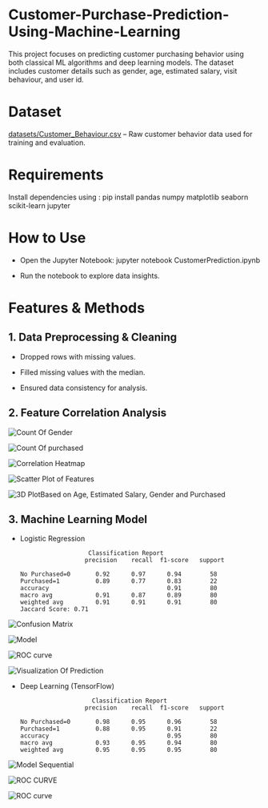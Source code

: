 # Customer-Purchase-Prediction-Using-Machine-Learning

This project focuses on predicting customer purchasing behavior using both classical ML algorithms and deep learning models. The dataset includes customer details such as gender, age, estimated salary, visit behaviour, and user id.

# Dataset
 [datasets/Customer_Behaviour.csv](datasets/Customer_Behaviour.csv) – Raw customer behavior data used for training and evaluation.


# Requirements

  Install dependencies using : pip install pandas numpy matplotlib seaborn scikit-learn jupyter

# How to Use

 * Open the Jupyter Notebook: jupyter notebook CustomerPrediction.ipynb

 * Run the notebook to explore data insights.


# Features & Methods
## 1. Data Preprocessing & Cleaning

 * Dropped rows with missing values.

 * Filled missing values with the median.

 * Ensured data consistency for analysis.


## 2. Feature Correlation Analysis

![Count Of Gender](images/Countofgender.png)

![Count Of purchased](images/countofpurchased.png)

![Correlation Heatmap](images/Correlation.png)

![Scatter Plot of Features](images/scatterplot.png)

![3D PlotBased on Age, Estimated Salary, Gender and Purchased](images/newplot.png)


## 3. Machine Learning Model

* Logistic Regression

                         Classification Report
                        precision    recall  f1-score   support

      No Purchased=0       0.92      0.97      0.94        58
      Purchased=1          0.89      0.77      0.83        22
      accuracy                                 0.91        80
      macro avg            0.91      0.87      0.89        80
      weighted avg         0.91      0.91      0.91        80
      Jaccard Score: 0.71


![Confusion Matrix](images/Confusionmatrix.png)

![Model](images/model.png)

![ROC curve](images/Roc.png)

![Visualization Of Prediction](images/visualize.png)


* Deep Learning (TensorFlow)

                          Classification Report
                        precision    recall  f1-score   support

      No Purchased=0       0.98      0.95      0.96        58
      Purchased=1          0.88      0.95      0.91        22
      accuracy                                 0.95        80
      macro avg            0.93      0.95      0.94        80
      weighted avg         0.95      0.95      0.95        80


![Model Sequential](images/param.png)

![ROC CURVE](images/Roccurve.png)

![ROC curve](images/Confusion.png)



